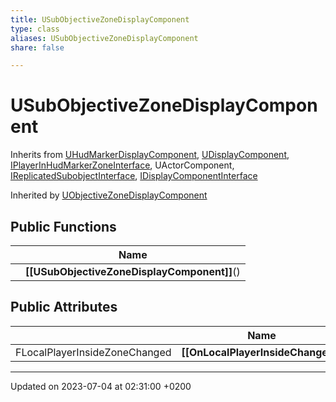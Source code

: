 ```yaml
---
title: USubObjectiveZoneDisplayComponent
type: class
aliases: USubObjectiveZoneDisplayComponent
share: false

---
```


# USubObjectiveZoneDisplayComponent





Inherits from [UHudMarkerDisplayComponent](/docs/SDK/Source/Classes/classUHudMarkerDisplayComponent.md), [UDisplayComponent](/docs/SDK/Source/Classes/classUDisplayComponent.md), [IPlayerInHudMarkerZoneInterface](/docs/SDK/Source/Classes/classIPlayerInHudMarkerZoneInterface.md), UActorComponent, [IReplicatedSubobjectInterface](/docs/SDK/Source/Classes/classIReplicatedSubobjectInterface.md), [IDisplayComponentInterface](/docs/SDK/Source/Classes/classIDisplayComponentInterface.md)

Inherited by [UObjectiveZoneDisplayComponent](/docs/SDK/Source/Classes/classUObjectiveZoneDisplayComponent.md)

## Public Functions

|                | Name           |
| -------------- | -------------- |
| | **[[USubObjectiveZoneDisplayComponent]]**() |

## Public Attributes

|                | Name           |
| -------------- | -------------- |
| FLocalPlayerInsideZoneChanged | **[[OnLocalPlayerInsideChanged]]**  |

-------------------------------

Updated on 2023-07-04 at 02:31:00 +0200